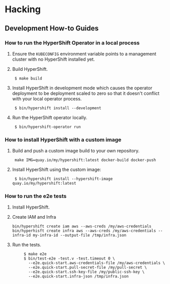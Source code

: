 # Hacking

## Development How-to Guides

### How to run the HyperShift Operator in a local process

1. Ensure the `KUBECONFIG` environment variable points to a management cluster
   with no HyperShift installed yet.

2. Build HyperShift.

        $ make build

3. Install HyperShift in development mode which causes the operator deployment
   to be deployment scaled to zero so that it doesn't conflict with your local
   operator process. 

        $ bin/hypershift install --development

4. Run the HyperShift operator locally.

        $ bin/hypershift-operator run

### How to install HyperShift with a custom image

1. Build and push a custom image build to your own repository.

        make IMG=quay.io/my/hypershift:latest docker-build docker-push

2. Install HyperShift using the custom image:

        $ bin/hypershift install --hypershift-image quay.io/my/hypershift:latest

### How to run the e2e tests

1. Install HyperShift.
2. Create IAM and Infra
   ```shell
   bin/hypershift create iam aws --aws-creds /my/aws-credentials
   bin/hyperhisft create infra aws --aws-creds /my/aws-credentials --infra-id my-infra-id --output-file /tmp/infra.json
   ```
2. Run the tests.

   ```shell
        $ make e2e
        $ bin/test-e2e -test.v -test.timeout 0 \
          --e2e.quick-start.aws-credentials-file /my/aws-credentials \
          --e2e.quick-start.pull-secret-file /my/pull-secret \
          --e2e.quick-start.ssh-key-file /my/public-ssh-key \
          --e2e.quick-start.infra-json /tmp/infra.json
   ```
